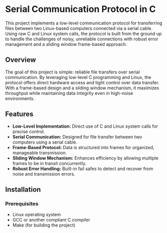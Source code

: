# Serial Communication Protocol in C

This project implements a low-level communication protocol for transferring files between two Linux-based computers connected via a serial cable. Using raw C and Linux system calls, the protocol is built from the ground up to handle the challenges of noisy, unreliable connections with robust error management and a sliding window frame-based approach.

## Overview

The goal of this project is simple: reliable file transfers over serial communication. By leveraging low-level C programming and Linux, the protocol offers direct hardware access and tight control over data transfer. With a frame-based design and a sliding window mechanism, it maximizes throughput while maintaining data integrity even in high-noise environments.

## Features

- **Low-Level Implementation:** Direct use of C and Linux system calls for precise control.
- **Serial Communication:** Designed for file transfer between two computers using a serial cable.
- **Frame-Based Protocol:** Data is structured into frames for organized, manageable transmission.
- **Sliding Window Mechanism:** Enhances efficiency by allowing multiple frames to be in transit concurrently.
- **Robust Error Handling:** Built-in fail safes to detect and recover from noise and transmission errors.

## Installation

### Prerequisites

- Linux operating system
- GCC or another compliant C compiler
- Make (for building the project)
